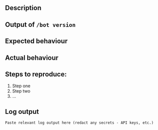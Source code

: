 ## Description
## Output of `/bot version`
## Expected behaviour
## Actual behaviour
## Steps to reproduce:
  1. Step one
  2. Step two
  3. ...
## Log output

```
Paste relevant log output here (redact any secrets - API keys, etc.)
```
